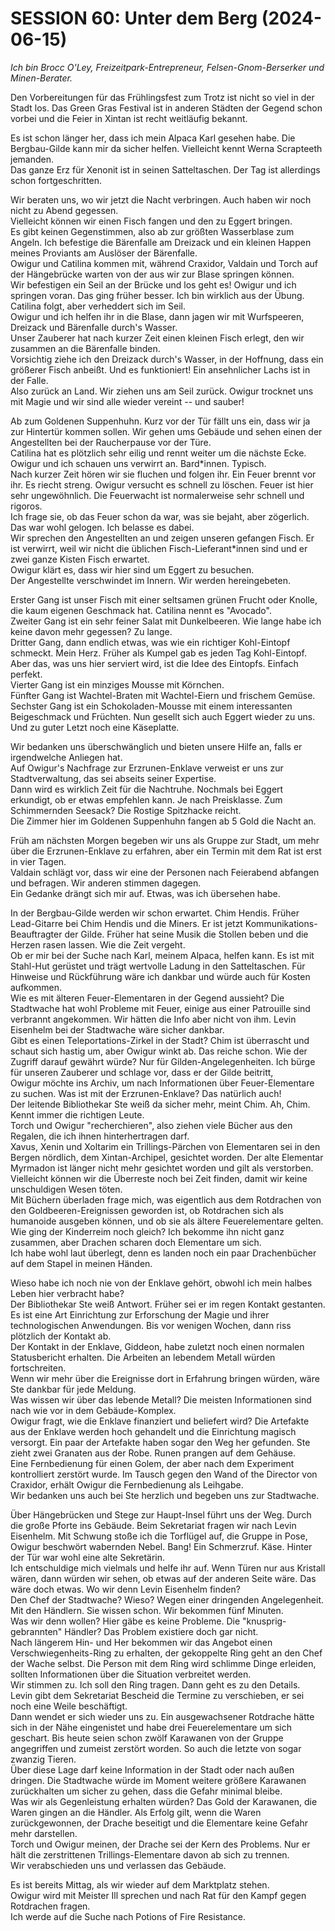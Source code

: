 # **SESSION 60: 	Unter dem Berg (2024-06-15)**

*Ich bin Brocc O'Ley, Freizeitpark-Entrepreneur, Felsen-Gnom-Berserker und Minen-Berater.*

Den Vorbereitungen für das Frühlingsfest zum Trotz ist nicht so viel in der Stadt los. Das Green Gras Festival ist in anderen Städten der Gegend schon vorbei und die Feier in Xintan ist recht weitläufig bekannt.

Es ist schon länger her, dass ich mein Alpaca Karl gesehen habe. Die Bergbau-Gilde kann mir da sicher helfen. Vielleicht kennt Werna Scrapteeth jemanden.  
Das ganze Erz für Xenonit ist in seinen Satteltaschen. Der Tag ist allerdings schon fortgeschritten.

Wir beraten uns, wo wir jetzt die Nacht verbringen. Auch haben wir noch nicht zu Abend gegessen.  
Vielleicht können wir einen Fisch fangen und den zu Eggert bringen.  
Es gibt keinen Gegenstimmen, also ab zur größten Wasserblase zum Angeln. Ich befestige die Bärenfalle am Dreizack und ein kleinen Happen meines Proviants am Auslöser der Bärenfalle.  
Owigur und Catilina kommen mit, während Craxidor, Valdain und Torch auf der Hängebrücke warten von der aus wir zur Blase springen können.  
Wir befestigen ein Seil an der Brücke und los geht es\! Owigur und ich springen voran. Das ging früher besser. Ich bin wirklich aus der Übung. Catilina folgt, aber verheddert sich im Seil.  
Owigur und ich helfen ihr in die Blase, dann jagen wir mit Wurfspeeren, Dreizack und Bärenfalle durch's Wasser.  
Unser Zauberer hat nach kurzer Zeit einen kleinen Fisch erlegt, den wir zusammen an die Bärenfalle binden.  
Vorsichtig ziehe ich den Dreizack durch's Wasser, in der Hoffnung, dass ein größerer Fisch anbeißt. Und es funktioniert\! Ein ansehnlicher Lachs ist in der Falle.  
Also zurück an Land. Wir ziehen uns am Seil zurück. Owigur trocknet uns mit Magie und wir sind alle wieder vereint \-- und sauber\!

Ab zum Goldenen Suppenhuhn. Kurz vor der Tür fällt uns ein, dass wir ja zur Hintertür kommen sollen. Wir gehen ums Gebäude und sehen einen der Angestellten bei der Raucherpause vor der Türe.  
Catilina hat es plötzlich sehr eilig und rennt weiter um die nächste Ecke. Owigur und ich schauen uns verwirrt an. Bard\*innen. Typisch.  
Nach kurzer Zeit hören wir sie fluchen und folgen ihr. Ein Feuer brennt vor ihr. Es riecht streng. Owigur versucht es schnell zu löschen. Feuer ist hier sehr ungewöhnlich. Die Feuerwacht ist normalerweise sehr schnell und rigoros.  
Ich frage sie, ob das Feuer schon da war, was sie bejaht, aber zögerlich. Das war wohl gelogen. Ich belasse es dabei.  
Wir sprechen den Angestellten an und zeigen unseren gefangen Fisch. Er ist verwirrt, weil wir nicht die üblichen Fisch-Lieferant\*innen sind und er zwei ganze Kisten Fisch erwartet.  
Owigur klärt es, dass wir hier sind um Eggert zu besuchen.  
Der Angestellte verschwindet im Innern. Wir werden hereingebeten.

Erster Gang ist unser Fisch mit einer seltsamen grünen Frucht oder Knolle, die kaum eigenen Geschmack hat. Catilina nennt es "Avocado".  
Zweiter Gang ist ein sehr feiner Salat mit Dunkelbeeren. Wie lange habe ich keine davon mehr gegessen? Zu lange.  
Dritter Gang, dann endlich etwas, was wie ein richtiger Kohl-Eintopf schmeckt. Mein Herz. Früher als Kumpel gab es jeden Tag Kohl-Eintopf. Aber das, was uns hier serviert wird, ist die Idee des Eintopfs. Einfach perfekt.  
Vierter Gang ist ein minziges Mousse mit Körnchen.  
Fünfter Gang ist Wachtel-Braten mit Wachtel-Eiern und frischem Gemüse.  
Sechster Gang ist ein Schokoladen-Mousse mit einem interessanten Beigeschmack und Früchten. Nun gesellt sich auch Eggert wieder zu uns.  
Und zu guter Letzt noch eine Käseplatte.

Wir bedanken uns überschwänglich und bieten unsere Hilfe an, falls er irgendwelche Anliegen hat.  
Auf Owigur's Nachfrage zur Erzrunen-Enklave verweist er uns zur Stadtverwaltung, das sei abseits seiner Expertise.  
Dann wird es wirklich Zeit für die Nachtruhe. Nochmals bei Eggert erkundigt, ob er etwas empfehlen kann. Je nach Preisklasse. Zum Schimmernden Seesack? Die Rostige Spitzhacke reicht.  
Die Zimmer hier im Goldenen Suppenhuhn fangen ab 5 Gold die Nacht an.

Früh am nächsten Morgen begeben wir uns als Gruppe zur Stadt, um mehr über die Erzrunen-Enklave zu erfahren, aber ein Termin mit dem Rat ist erst in vier Tagen.  
Valdain schlägt vor, dass wir eine der Personen nach Feierabend abfangen und befragen. Wir anderen stimmen dagegen.  
Ein Gedanke drängt sich mir auf. Etwas, was ich übersehen habe.

In der Bergbau-Gilde werden wir schon erwartet. Chim Hendis. Früher Lead-Gitarre bei Chim Hendis und die Miners. Er ist jetzt Kommunikations-Beauftragter der Gilde. Früher hat seine Musik die Stollen beben und die Herzen rasen lassen. Wie die Zeit vergeht.  
Ob er mir bei der Suche nach Karl, meinem Alpaca, helfen kann. Es ist mit Stahl-Hut gerüstet und trägt wertvolle Ladung in den Satteltaschen. Für Hinweise und Rückführung wäre ich dankbar und würde auch für Kosten aufkommen.  
Wie es mit älteren Feuer-Elementaren in der Gegend aussieht? Die Stadtwache hat wohl Probleme mit Feuer, einige aus einer Patrouille sind verbrannt angekommen. Wir hätten die Info aber nicht von ihm. Levin Eisenhelm bei der Stadtwache wäre sicher dankbar.  
Gibt es einen Teleportations-Zirkel in der Stadt? Chim ist überrascht und schaut sich hastig um, aber Owigur winkt ab. Das reiche schon. Wie der Zugriff darauf gewährt würde? Nur für Gilden-Angelegenheiten. Ich bürge für unseren Zauberer und schlage vor, dass er der Gilde beitritt,  
Owigur möchte ins Archiv, um nach Informationen über Feuer-Elementare zu suchen. Was ist mit der Erzrunen-Enklave? Das natürlich auch\!  
Der leitende Bibliothekar Ste weiß da sicher mehr, meint Chim. Ah, Chim. Kennt immer die richtigen Leute.  
Torch und Owigur "recherchieren", also ziehen viele Bücher aus den Regalen, die ich ihnen hinterhertragen darf.  
Xavus, Xenin und Xoltarim ein Trillings-Pärchen von Elementaren sei in den Bergen nördlich, dem Xintan-Archipel, gesichtet worden. Der alte Elementar Myrmadon ist länger nicht mehr gesichtet worden und gilt als verstorben. Vielleicht können wir die Überreste noch bei Zeit finden, damit wir keine unschuldigen Wesen töten.  
Mit Büchern überladen frage mich, was eigentlich aus dem Rotdrachen von den Goldbeeren-Ereignissen geworden ist, ob Rotdrachen sich als humanoide ausgeben können, und ob sie als ältere Feuerelementare gelten.  
Wie ging der Kinderreim noch gleich? Ich bekomme ihn nicht ganz zusammen, aber Drachen scharen doch Elementare um sich.  
Ich habe wohl laut überlegt, denn es landen noch ein paar Drachenbücher auf dem Stapel in meinen Händen.

Wieso habe ich noch nie von der Enklave gehört, obwohl ich mein halbes Leben hier verbracht habe?  
Der Bibliothekar Ste weiß Antwort. Früher sei er im regen Kontakt gestanten. Es ist eine Art Einrichtung zur Erforschung der Magie und ihrer technologischen Anwendungen. Bis vor wenigen Wochen, dann riss plötzlich der Kontakt ab.  
Der Kontakt in der Enklave, Giddeon, habe zuletzt noch einen normalen Statusbericht erhalten. Die Arbeiten an lebendem Metall würden fortschreiten.  
Wenn wir mehr über die Ereignisse dort in Erfahrung bringen würden, wäre Ste dankbar für jede Meldung.  
Was wissen wir über das lebende Metall? Die meisten Informationen sind nach wie vor in dem Gebäude-Komplex.  
Owigur fragt, wie die Enklave finanziert und beliefert wird? Die Artefakte aus der Enklave werden hoch gehandelt und die Einrichtung magisch versorgt. Ein paar der Artefakte haben sogar den Weg her gefunden. Ste zieht zwei Granaten aus der Robe. Runen prangen auf dem Gehäuse.  
Eine Fernbedienung für einen Golem, der aber nach dem Experiment kontrolliert zerstört wurde. Im Tausch gegen den Wand of the Director von Craxidor, erhält Owigur die Fernbedienung als Leihgabe.  
Wir bedanken uns auch bei Ste herzlich und begeben uns zur Stadtwache.

Über Hängebrücken und Stege zur Haupt-Insel führt uns der Weg. Durch die große Pforte ins Gebäude. Beim Sekretariat fragen wir nach Levin Eisenhelm. Mit Schwung stoße ich die Torflügel auf, die Gruppe in Pose, Owigur beschwört wabernden Nebel. Bang\! Ein Schmerzruf. Käse. Hinter der Tür war wohl eine alte Sekretärin.  
Ich entschuldige mich vielmals und helfe ihr auf. Wenn Türen nur aus Kristall wären, dann würden wir sehen, ob etwas auf der anderen Seite wäre. Das wäre doch etwas. Wo wir denn Levin Eisenhelm finden?  
Den Chef der Stadtwache? Wieso? Wegen einer dringenden Angelegenheit. Mit den Händlern. Sie wissen schon. Wir bekommen fünf Minuten.  
Was wir denn wollen? Hier gäbe es keine Probleme. Die "knusprig-gebrannten" Händler? Das Problem existiere doch gar nicht.  
Nach längerem Hin- und Her bekommen wir das Angebot einen Verschwiegenheits-Ring zu erhalten, der gekoppelte Ring geht an den Chef der Wache selbst. Die Person mit dem Ring wird schlimme Dinge erleiden, sollten Informationen über die Situation verbreitet werden.  
Wir stimmen zu. Ich soll den Ring tragen. Dann geht es zu den Details.  
Levin gibt dem Sekretariat Bescheid die Termine zu verschieben, er sei noch eine Weile beschäftigt.  
Dann wendet er sich wieder uns zu. Ein ausgewachsener Rotdrache hätte sich in der Nähe eingenistet und habe drei Feuerelementare um sich geschart. Bis heute seien schon zwölf Karawanen von der Gruppe angegriffen und zumeist zerstört worden. So auch die letzte von sogar zwanzig Tieren.  
Über diese Lage darf keine Information in der Stadt oder nach außen dringen. Die Stadtwache würde im Moment weitere größere Karawanen zurückhalten um sicher zu gehen, dass die Gefahr minimal bleibe.  
Was wir als Gegenleistung erhalten würden? Das Gold der Karawanen, die Waren gingen an die Händler. Als Erfolg gilt, wenn die Waren zurückgewonnen, der Drache beseitigt und die Elementare keine Gefahr mehr darstellen.  
Torch und Owigur meinen, der Drache sei der Kern des Problems. Nur er hält die zerstrittenen Trillings-Elementare davon ab sich zu trennen.  
Wir verabschieden uns und verlassen das Gebäude.

Es ist bereits Mittag, als wir wieder auf dem Marktplatz stehen.  
Owigur wird mit Meister Ill sprechen und nach Rat für den Kampf gegen Rotdrachen fragen.  
Ich werde auf die Suche nach Potions of Fire Resistance.